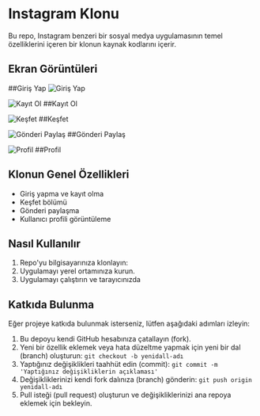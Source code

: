 # Instagram Klonu

Bu repo, Instagram benzeri bir sosyal medya uygulamasının temel özelliklerini içeren bir klonun kaynak kodlarını içerir.

## Ekran Görüntüleri


##Giriş Yap
![Giriş Yap](SS/girisYap.jpeg)


![Kayıt Ol](SS/kayitOl.jpeg)
##Kayıt Ol

![Keşfet](SS/kesfet.jpeg)
##Keşfet

![Gönderi Paylaş](SS/postPaylas.jpeg)
##Gönderi Paylaş

![Profil](SS/profil.jpeg)
##Profil

## Klonun Genel Özellikleri

- Giriş yapma ve kayıt olma
- Keşfet bölümü
- Gönderi paylaşma 
- Kullanıcı profili görüntüleme 

## Nasıl Kullanılır

1. Repo'yu bilgisayarınıza klonlayın:
2. Uygulamayı yerel ortamınıza kurun.
3. Uygulamayı çalıştırın ve tarayıcınızda 

## Katkıda Bulunma

Eğer projeye katkıda bulunmak isterseniz, lütfen aşağıdaki adımları izleyin:

1. Bu depoyu kendi GitHub hesabınıza çatallayın (fork).
2. Yeni bir özellik eklemek veya hata düzeltme yapmak için yeni bir dal (branch) oluşturun: `git checkout -b yenidall-adı`
3. Yaptığınız değişiklikleri taahhüt edin (commit): `git commit -m 'Yaptığınız değişikliklerin açıklaması'`
4. Değişikliklerinizi kendi fork dalınıza (branch) gönderin: `git push origin yenidall-adı`
5. Pull isteği (pull request) oluşturun ve değişikliklerinizi ana repoya eklemek için bekleyin.


